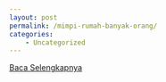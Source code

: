 ```yaml
---
layout: post
permalink: /mimpi-rumah-banyak-orang/
categories:
    - Uncategorized
---
```


[Baca Selengkapnya](/08)